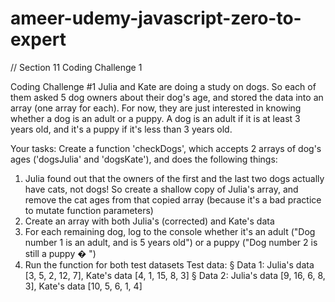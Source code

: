 # ameer-udemy-javascript-zero-to-expert

// Section 11 Coding Challenge 1

Coding Challenge #1
Julia and Kate are doing a study on dogs. So each of them asked 5 dog owners about their dog's age, and stored the data into an array (one array for each). For now, they are just interested in knowing whether a dog is an adult or a puppy. A dog is an adult if it is at least 3 years old, and it's a puppy if it's less than 3 years old.

Your tasks:
Create a function 'checkDogs', which accepts 2 arrays of dog's ages
('dogsJulia' and 'dogsKate'), and does the following things:

1.  Julia found out that the owners of the first and the last two dogs actually have
    cats, not dogs! So create a shallow copy of Julia's array, and remove the cat
    ages from that copied array (because it's a bad practice to mutate function
    parameters)
2.  Create an array with both Julia's (corrected) and Kate's data
3.  For each remaining dog, log to the console whether it's an adult ("Dog number 1
    is an adult, and is 5 years old") or a puppy ("Dog number 2 is still a puppy
    �
    ")
4.  Run the function for both test datasets
    Test data:
    § Data 1: Julia's data [3, 5, 2, 12, 7], Kate's data [4, 1, 15, 8, 3]
    § Data 2: Julia's data [9, 16, 6, 8, 3], Kate's data [10, 5, 6, 1, 4]
